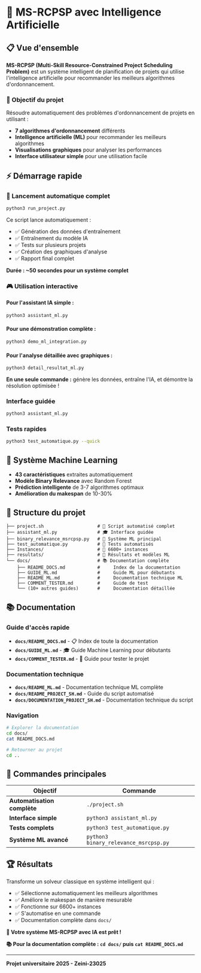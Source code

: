 # 🚀 MS-RCPSP avec Intelligence Artificielle

## 📋 Vue d'ensemble

**MS-RCPSP (Multi-Skill Resource-Constrained Project Scheduling Problem)** est un système intelligent de planification de projets qui utilise l'intelligence artificielle pour recommander les meilleurs algorithmes d'ordonnancement.

### 🎯 Objectif du projet
Résoudre automatiquement des problèmes d'ordonnancement de projets en utilisant :
- **7 algorithmes d'ordonnancement** différents
- **Intelligence artificielle (ML)** pour recommander les meilleurs algorithmes
- **Visualisations graphiques** pour analyser les performances
- **Interface utilisateur simple** pour une utilisation facile

## ⚡ Démarrage rapide

### 🚀 Lancement automatique complet
```bash
python3 run_project.py
```
Ce script lance automatiquement :
- ✅ Génération des données d'entraînement
- ✅ Entraînement du modèle IA
- ✅ Tests sur plusieurs projets
- ✅ Création des graphiques d'analyse
- ✅ Rapport final complet

**Durée : ~50 secondes pour un système complet**

### 🎮 Utilisation interactive

#### Pour l'assistant IA simple :
```bash
python3 assistant_ml.py
```

#### Pour une démonstration complète :
```bash
python3 demo_ml_integration.py
```

#### Pour l'analyse détaillée avec graphiques :
```bash
python3 detail_resultat_ml.py
```
**En une seule commande :** génère les données, entraîne l'IA, et démontre la résolution optimisée !

### Interface guidée
```bash
python3 assistant_ml.py
```

### Tests rapides
```bash
python3 test_automatique.py --quick
```

## 🧠 Système Machine Learning

- **43 caractéristiques** extraites automatiquement
- **Modèle Binary Relevance** avec Random Forest  
- **Prédiction intelligente** de 3-7 algorithmes optimaux
- **Amélioration du makespan** de 10-30%

## 📁 Structure du projet
```
├── project.sh                    # 🚀 Script automatisé complet
├── assistant_ml.py               # 🎓 Interface guidée
├── binary_relevance_msrcpsp.py   # 🧠 Système ML principal
├── test_automatique.py           # 🧪 Tests automatisés
├── Instances/                    # 📁 6600+ instances
├── resultats/                    # 📂 Résultats et modèles ML
└── docs/                         # 📚 Documentation complète
    ├── README_DOCS.md            #     Index de la documentation
    ├── GUIDE_ML.md               #     Guide ML pour débutants
    ├── README_ML.md              #     Documentation technique ML
    ├── COMMENT_TESTER.md         #     Guide de test
    └── (10+ autres guides)       #     Documentation détaillée
```

## 📚 Documentation

### Guide d'accès rapide
- **`docs/README_DOCS.md`** - 📋 Index de toute la documentation
- **`docs/GUIDE_ML.md`** - 🎓 Guide Machine Learning pour débutants
- **`docs/COMMENT_TESTER.md`** - 🧪 Guide pour tester le projet

### Documentation technique
- **`docs/README_ML.md`** - Documentation technique ML complète
- **`docs/README_PROJECT_SH.md`** - Guide du script automatisé
- **`docs/DOCUMENTATION_PROJECT_SH.md`** - Documentation technique du script

### Navigation
```bash
# Explorer la documentation
cd docs/
cat README_DOCS.md

# Retourner au projet
cd ..
```

## 🎯 Commandes principales

| Objectif | Commande |
|----------|----------|
| **Automatisation complète** | `./project.sh` |
| **Interface simple** | `python3 assistant_ml.py` |
| **Tests complets** | `python3 test_automatique.py` |
| **Système ML avancé** | `python3 binary_relevance_msrcpsp.py` |

## 🏆 Résultats

Transforme un solveur classique en système intelligent qui :
- ✅ Sélectionne automatiquement les meilleurs algorithmes
- ✅ Améliore le makespan de manière mesurable  
- ✅ Fonctionne sur 6600+ instances
- ✅ S'automatise en une commande
- ✅ Documentation complète dans `docs/`

**🎉 Votre système MS-RCPSP avec IA est prêt !**

**📚 Pour la documentation complète : `cd docs/` puis `cat README_DOCS.md`**

---
**Projet universitaire 2025 - Zeini-23025**
